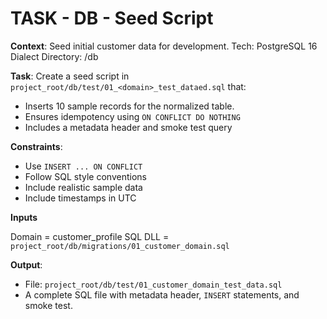 # TASK - DB - Seed Script

**Context**:
Seed initial customer data for development.
Tech: PostgreSQL 16 Dialect
Directory: /db

**Task**:
Create a seed script in `project_root/db/test/01_<domain>_test_dataed.sql` that:
- Inserts 10 sample records for the normalized table.
- Ensures idempotency using `ON CONFLICT DO NOTHING`
- Includes a metadata header and smoke test query

**Constraints**:
- Use `INSERT ... ON CONFLICT`
- Follow SQL style conventions
- Include realistic sample data
- Include timestamps in UTC

**Inputs**

Domain = customer_profile
SQL DLL =  `project_root/db/migrations/01_customer_domain.sql`


**Output**:
- File: `project_root/db/test/01_customer_domain_test_data.sql`
- A complete SQL file with metadata header, `INSERT` statements, and smoke test.